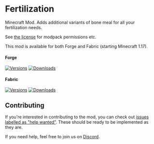 # Fertilization

Minecraft Mod. Adds additional variants of bone meal for all your fertilization needs.

See [the license](LICENSE) for modpack permissions etc.

This mod is available for both Forge and Fabric (starting Minecraft 1.17).

#### Forge

[![Versions](http://cf.way2muchnoise.eu/versions/304095_latest.svg)](https://minecraft.curseforge.com/projects/fertilization) [![Downloads](http://cf.way2muchnoise.eu/full_304095_downloads.svg)](https://minecraft.curseforge.com/projects/fertilization)

#### Fabric

[![Versions](http://cf.way2muchnoise.eu/versions/506759_latest.svg)](https://minecraft.curseforge.com/projects/fertilization-fabric) [![Downloads](http://cf.way2muchnoise.eu/full_506759_downloads.svg)](https://minecraft.curseforge.com/projects/fertilization-fabric)

## Contributing

If you're interested in contributing to the mod, you can check out [issues labelled as "help wanted"](https://github.com/TwelveIterationMods/Fertilization/issues?q=is%3Aopen+is%3Aissue+label%3A%22help+wanted%22). These should be ready to be implemented as they are.

If you need help, feel free to join us on [Discord](https://discord.gg/scGAfXC).